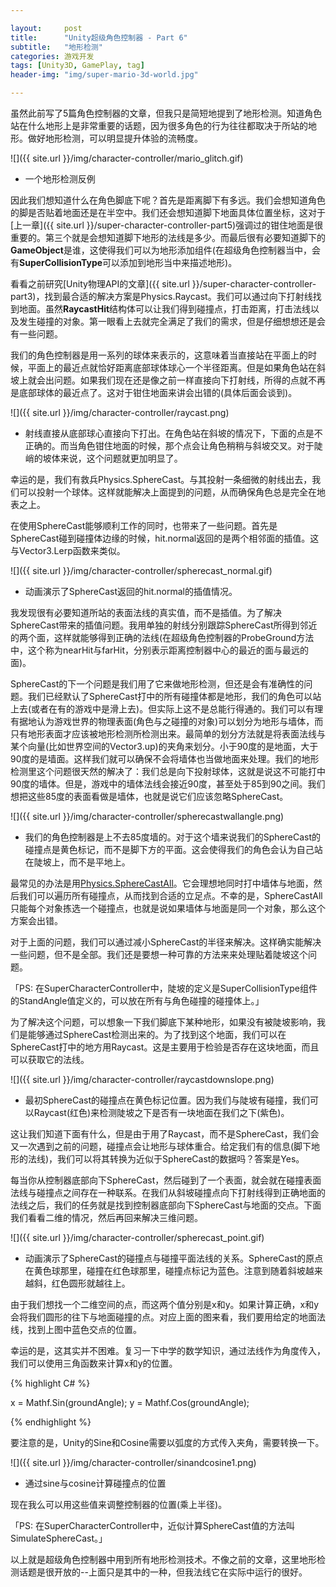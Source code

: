 ```yaml
---

layout:     post
title:      "Unity超级角色控制器 - Part 6"
subtitle:   "地形检测"
categories: 游戏开发
tags: [Unity3D, GamePlay, tag]
header-img: "img/super-mario-3d-world.jpg"

---
```


虽然此前写了5篇角色控制器的文章，但我只是简短地提到了地形检测。知道角色站在什么地形上是非常重要的话题，因为很多角色的行为往往都取决于所站的地形。做好地形检测，可以明显提升体验的流畅度。

![]({{ site.url }}/img/character-controller/mario_glitch.gif)

* 一个地形检测反例

因此我们想知道什么在角色脚底下呢？首先是距离脚下有多远。我们会想知道角色的脚是否贴着地面还是在半空中。我们还会想知道脚下地面具体位置坐标，这对于[上一章]({{ site.url }}/super-character-controller-part5)强调过的钳住地面是很重要的。第三个就是会想知道脚下地形的法线是多少。而最后很有必要知道脚下的**GameObject**是谁，这使得我们可以为地形添加组件(在超级角色控制器当中，会有**SuperCollisionType**可以添加到地形当中来描述地形)。

看看之前研究[Unity物理API的文章]({{ site.url }}/super-character-controller-part3)，找到最合适的解决方案是Physics.Raycast。我们可以通过向下打射线找到地面。虽然**RaycastHit**结构体可以让我们得到碰撞点，打击距离，打击法线以及发生碰撞的对象。第一眼看上去就完全满足了我们的需求，但是仔细想想还是会有一些问题。

我们的角色控制器是用一系列的球体来表示的，这意味着当直接站在平面上的时候，平面上的最近点就恰好距离底部球体球心一个半径距离。但是如果角色站在斜坡上就会出问题。如果我们现在还是像之前一样直接向下打射线，所得的点就不再是底部球体的最近点了。这对于钳住地面来讲会出错的(具体后面会谈到)。

![]({{ site.url }}/img/character-controller/raycast.png)

* 射线直接从底部球心直接向下打出。在角色站在斜坡的情况下，下面的点是不正确的。而当角色钳住地面的时候，那个点会让角色稍稍与斜坡交叉。对于陡峭的坡体来说，这个问题就更加明显了。

幸运的是，我们有救兵Physics.SphereCast。与其投射一条细微的射线出去，我们可以投射一个球体。这样就能解决上面提到的问题，从而确保角色总是完全在地表之上。

在使用SphereCast能够顺利工作的同时，也带来了一些问题。首先是SphereCast碰到碰撞体边缘的时候，hit.normal返回的是两个相邻面的插值。这与Vector3.Lerp函数来类似。

![]({{ site.url }}/img/character-controller/spherecast_normal.gif)

* 动画演示了SphereCast返回的hit.normal的插值情况。

我发现很有必要知道所站的表面法线的真实值，而不是插值。为了解决SphereCast带来的插值问题。我用单独的射线分别跟踪SphereCast所得到邻近的两个面，这样就能够得到正确的法线(在超级角色控制器的ProbeGround方法中，这个称为nearHit与farHit，分别表示距离控制器中心的最近的面与最远的面)。

SphereCast的下一个问题是我们用了它来做地形检测，但还是会有准确性的问题。我们已经默认了SphereCast打中的所有碰撞体都是地形，我们的角色可以站上去(或者在有的游戏中是滑上去)。但实际上这不是总能行得通的。我们可以有理有据地认为游戏世界的物理表面(角色与之碰撞的对象)可以划分为地形与墙体，而只有地形表面才应该被地形检测所检测出来。最简单的划分方法就是将表面法线与某个向量(比如世界空间的Vector3.up)的夹角来划分。小于90度的是地面，大于90度的是墙面。这样我们就可以确保不会将墙体也当做地面来处理。我们的地形检测里这个问题很天然的解决了：我们总是向下投射球体，这就是说这不可能打中90度的墙体。但是，游戏中的墙体法线会接近90度，甚至处于85到90之间。我们想把这些85度的表面看做是墙体，也就是说它们应该忽略SphereCast。

![]({{ site.url }}/img/character-controller/spherecastwallangle.png)

* 我们的角色控制器是上不去85度墙的。对于这个墙来说我们的SphereCast的碰撞点是黄色标记，而不是脚下方的平面。这会使得我们的角色会认为自己站在陡坡上，而不是平地上。

最常见的办法是用[Physics.SphereCastAll](http://docs.unity3d.com/ScriptReference/Physics.SphereCastAll.html)。它会理想地同时打中墙体与地面，然后我们可以遍历所有碰撞点，从而找到合适的立足点。不幸的是，SphereCastAll只能每个对象拣选一个碰撞点，也就是说如果墙体与地面是同一个对象，那么这个方案会出错。

对于上面的问题，我们可以通过减小SphereCast的半径来解决。这样确实能解决一些问题，但不是全部。我们还是要想一种可靠的方法来来处理贴着陡坡这个问题。

「PS: 在SuperCharacterController中，陡坡的定义是SuperCollisionType组件的StandAngle值定义的，可以放在所有与角色碰撞的碰撞体上。」

为了解决这个问题，可以想象一下我们脚底下某种地形，如果没有被陡坡影响，我们是能够通过SphereCast检测出来的。为了找到这个地面，我们可以在SphereCast打中的地方用Raycast。这是主要用于检验是否存在这块地面，而且可以获取它的法线。

![]({{ site.url }}/img/character-controller/raycastdownslope.png)

* 最初SphereCast的碰撞点在黄色标记位置。因为我们与陡坡有碰撞，我们可以Raycast(红色)来检测陡坡之下是否有一块地面在我们之下(紫色)。

这让我们知道下面有什么，但是由于用了Raycast，而不是SphereCast，我们会又一次遇到之前的问题，碰撞点会让地形与球体重合。给定我们有的信息(脚下地形的法线)，我们可以将其转换为近似于SphereCast的数据吗？答案是Yes。

每当你从控制器底部向下SphereCast，然后碰到了一个表面，就会就在碰撞表面法线与碰撞点之间存在一种联系。在我们从斜坡碰撞点向下打射线得到正确地面的法线之后，我们的任务就是找到控制器底部向下SphereCast与地面的交点。下面我们看看二维的情况，然后再回来解决三维问题。

![]({{ site.url }}/img/character-controller/spherecast_point.gif)

* 动画演示了SphereCast的碰撞点与碰撞平面法线的关系。SphereCast的原点在黄色球那里，碰撞在红色球那里，碰撞点标记为蓝色。注意到随着斜坡越来越斜，红色圆形就越往上。

由于我们想找一个二维空间的点，而这两个值分别是x和y。如果计算正确，x和y会将我们圆形的往下与地面碰撞的点。对应上面的图来看，我们要用给定的地面法线，找到上图中蓝色交点的位置。

幸运的是，这其实并不困难。复习一下中学的数学知识，通过法线作为角度传入，我们可以使用三角函数来计算x和y的位置。

{% highlight C# %}

x = Mathf.Sin(groundAngle);
y = Mathf.Cos(groundAngle);

{% endhighlight %}

要注意的是，Unity的Sine和Cosine需要以弧度的方式传入夹角，需要转换一下。

![]({{ site.url }}/img/character-controller/sinandcosine1.png)

* 通过sine与cosine计算碰撞点的位置

现在我么可以用这些值来调整控制器的位置(乘上半径)。

「PS: 在SuperCharacterController中，近似计算SphereCast值的方法叫SimulateSphereCast。」

以上就是超级角色控制器中用到所有地形检测技术。不像之前的文章，这里地形检测话题是很开放的--上面只是其中的一种，但我法线它在实际中运行的很好。


